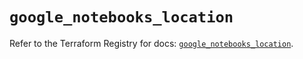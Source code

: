 # `google_notebooks_location`

Refer to the Terraform Registry for docs: [`google_notebooks_location`](https://registry.terraform.io/providers/hashicorp/google-beta/5.30.0/docs/resources/google_notebooks_location).
